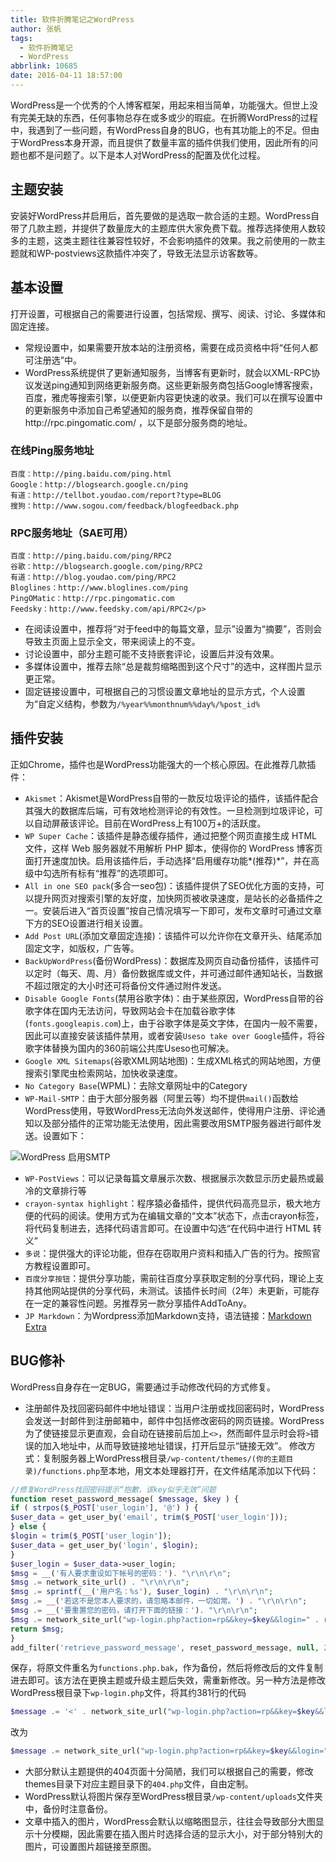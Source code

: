 ```yaml
---
title: 软件折腾笔记之WordPress
author: 张帆
tags:
  - 软件折腾笔记
  - WordPress
abbrlink: 10685
date: 2016-04-11 18:57:00
---
```


WordPress是一个优秀的个人博客框架，用起来相当简单，功能强大。但世上没有完美无缺的东西，任何事物总存在或多或少的瑕疵。在折腾WordPress的过程中，我遇到了一些问题，有WordPress自身的BUG，也有其功能上的不足。但由于WordPress本身开源，而且提供了数量丰富的插件供我们使用，因此所有的问题也都不是问题了。以下是本人对WordPress的配置及优化过程。

<!--more-->

## 主题安装

安装好WordPress并启用后，首先要做的是选取一款合适的主题。WordPress自带了几款主题，并提供了数量庞大的主题库供大家免费下载。推荐选择使用人数较多的主题，这类主题往往兼容性较好，不会影响插件的效果。我之前使用的一款主题就和WP-postviews这款插件冲突了，导致无法显示访客数等。

## 基本设置

打开设置，可根据自己的需要进行设置，包括常规、撰写、阅读、讨论、多媒体和固定连接。
 - 常规设置中，如果需要开放本站的注册资格，需要在成员资格中将“任何人都可注册选”中。
 - WordPress系统提供了更新通知服务，当博客有更新时，就会以XML-RPC协议发送ping通知到网络更新服务商。这些更新服务商包括Google博客搜索，百度，雅虎等搜索引擎，以便更新内容更快速的收录。我们可以在撰写设置中的更新服务中添加自己希望通知的服务商，推荐保留自带的http://rpc.pingomatic.com/ ，以下是部分服务商的地址。

### 在线Ping服务地址
```
百度：http://ping.baidu.com/ping.html
Google：http://blogsearch.google.cn/ping
有道：http://tellbot.youdao.com/report?type=BLOG
搜狗：http://www.sogou.com/feedback/blogfeedback.php
```

### RPC服务地址（SAE可用）
```
百度：http://ping.baidu.com/ping/RPC2
谷歌：http://blogsearch.google.com/ping/RPC2
有道：http://blog.youdao.com/ping/RPC2
Bloglines：http://www.bloglines.com/ping
PingOMatic：http://rpc.pingomatic.com
Feedsky：http://www.feedsky.com/api/RPC2</p>
```

 - 在阅读设置中，推荐将“对于feed中的每篇文章，显示”设置为“摘要”，否则会导致主页面上显示全文，带来阅读上的不变。
 - 讨论设置中，部分主题可能不支持嵌套评论，设置后并没有效果。
 - 多媒体设置中，推荐去除“总是裁剪缩略图到这个尺寸”的选中，这样图片显示更正常。
 - 固定链接设置中，可根据自己的习惯设置文章地址的显示方式，个人设置为“自定义结构，参数为`/%year%%monthnum%%day%/%post_id%`

## 插件安装

正如Chrome，插件也是WordPress功能强大的一个核心原因。在此推荐几款插件：
 - `Akismet`：Akismet是WordPress自带的一款反垃圾评论的插件，该插件配合其强大的数据库后端，可有效地检测评论的有效性。一旦检测到垃圾评论，可以自动屏蔽该评论。目前在WordPress上有100万+的活跃度。
 - `WP Super Cache`：该插件是静态缓存插件，通过把整个网页直接生成 HTML 文件，这样 Web 服务器就不用解析 PHP 脚本，使得你的 WordPress 博客页面打开速度加快。启用该插件后，手动选择“启用缓存功能*(推荐)*”，并在高级中勾选所有标有“推荐”的选项即可。
 - `All in one SEO pack`(多合一seo包)：该插件提供了SEO优化方面的支持，可以提升网页对搜索引擎的友好度，加快网页被收录速度，是站长的必备插件之一。安装后进入“首页设置”按自己情况填写一下即可，发布文章时可通过文章下方的SEO设置进行相关设置。
 - `Add Post URL`(添加文章固定连接)：该插件可以允许你在文章开头、结尾添加固定文字，如版权，广告等。
 - `BackUpWordPress`(备份WordPress)：数据库及网页自动备份插件，该插件可以定时（每天、周、月）备份数据库或文件，并可通过邮件通知站长，当数据不超过限定的大小时还可将备份文件通过附件发送。
 - `Disable Google Fonts`(禁用谷歌字体)：由于某些原因，WordPress自带的谷歌字体在国内无法访问，导致网站会卡在加载谷歌字体(`fonts.googleapis.com`)上，由于谷歌字体是英文字体，在国内一般不需要，因此可以直接安装该插件禁用，或者安装`Useso take over Google`插件，将谷歌字体替换为国内的360前端公共库Useso也可解决。
 - `Google XML Sitemaps`(谷歌XML网站地图)：生成XML格式的网站地图，方便搜索引擎爬虫检索网站，加快收录速度。
 - `No Category Base`(WPML)：去除文章网址中的Category
 - `WP-Mail-SMTP`：由于大部分服务器（阿里云等）均不提供`mail()`函数给WordPress使用，导致WordPress无法向外发送邮件，使得用户注册、评论通知以及部分插件的正常功能无法使用，因此需要改用SMTP服务器进行邮件发送。设置如下：

![WordPress 启用SMTP](/img/software-grope-of-wordpress/wordpress-smtp.png)

 - `WP-PostViews`：可以记录每篇文章展示次数、根据展示次数显示历史最热或最冷的文章排行等
 - `crayon-syntax highlight`：程序猿必备插件，提供代码高亮显示，极大地方便的代码的阅读。使用方式为在编辑文章的“文本”状态下，点击crayon标签，将代码复制进去，选择代码语言即可。在设置中勾选“在代码中进行 HTML 转义”
 - `多说`：提供强大的评论功能，但存在窃取用户资料和插入广告的行为。按照官方教程设置即可。
 - `百度分享按钮`：提供分享功能，需前往百度分享获取定制的分享代码，理论上支持其他网站提供的分享代码，未测试。该插件长时间（2年）未更新，可能存在一定的兼容性问题。另推荐另一款分享插件AddToAny。
 - `JP Markdown`：为Wordpress添加Markdown支持，语法链接：[Markdown Extra](https://en.support.WordPress.com/markdown-quick-reference/)

## BUG修补

WordPress自身存在一定BUG，需要通过手动修改代码的方式修复。
 - 注册邮件及找回密码邮件中地址错误：当用户注册或找回密码时，WordPress会发送一封邮件到注册邮箱中，邮件中包括修改密码的网页链接。WordPress为了使链接显示更直观，会自动在链接前后加上`<>`，然而邮件显示时会将`>`错误的加入地址中，从而导致链接地址错误，打开后显示“链接无效”。
修改方式：复制服务器上WordPress根目录`/wp-content/themes/(你的主题目录)/functions.php`至本地，用文本处理器打开，在文件结尾添加以下代码：
``` php
//修复WordPress找回密码提示“抱歉，该key似乎无效”问题
function reset_password_message( $message, $key ) {
if ( strpos($_POST['user_login'], '@') ) {
$user_data = get_user_by('email', trim($_POST['user_login']));
} else {
$login = trim($_POST['user_login']);
$user_data = get_user_by('login', $login);
}
$user_login = $user_data->user_login;
$msg = __('有人要求重设如下帐号的密码：'). "\r\n\r\n";
$msg .= network_site_url() . "\r\n\r\n";
$msg .= sprintf(__('用户名：%s'), $user_login) . "\r\n\r\n";
$msg .= __('若这不是您本人要求的，请忽略本邮件，一切如常。') . "\r\n\r\n";
$msg .= __('要重置您的密码，请打开下面的链接：'). "\r\n\r\n";
$msg .= network_site_url("wp-login.php?action=rp&&key=$key&&login=" . rawurlencode($user_login), 'login') ;
return $msg;
}
add_filter('retrieve_password_message', reset_password_message, null, 2);
```
 保存，将原文件重名为`functions.php.bak`，作为备份，然后将修改后的文件复制进去即可。该方法在更换主题或升级主题后失效，需重新修改。另一种方法是修改WordPress根目录下`wp-login.php`文件，将其约381行的代码
``` php
$message .= '<' . network_site_url("wp-login.php?action=rp&&key=$key&&login=" . rawurlencode($user_login), 'login') . ">\r\n";
```
 改为
``` php
$message .= network_site_url("wp-login.php?action=rp&&key=$key&&login=" . rawurlencode($user_login), 'login');
```
 - 大部分默认主题提供的404页面十分简陋，我们可以根据自己的需要，修改themes目录下对应主题目录下的`404.php`文件，自由定制。
 - WordPress默认将图片保存至WordPress根目录`/wp-content/uploads`文件夹中，备份时注意备份。
 - 文章中插入的图片，WordPress会默认以缩略图显示，往往会导致部分大图显示十分模糊，因此需要在插入图片时选择合适的显示大小，对于部分特别大的图片，可设置图片超链接至原图。

